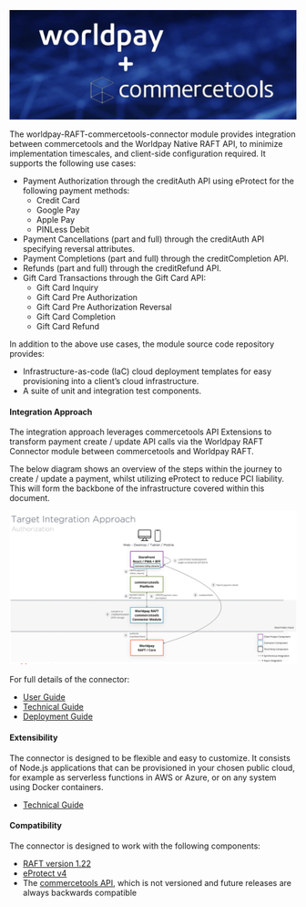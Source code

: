 ![](Logo.png)

The worldpay-RAFT-commercetools-connector module provides integration between commercetools and the Worldpay Native RAFT API, to minimize implementation timescales, and client-side configuration required. It supports the following use cases:


* Payment Authorization through the creditAuth API using eProtect for the following payment methods:
    * Credit Card
    * Google Pay
    * Apple Pay
    * PINLess Debit
* Payment Cancellations (part and full) through the creditAuth API specifying reversal attributes.
* Payment Completions (part and full) through the creditCompletion API.
* Refunds (part and full) through the creditRefund API.
* Gift Card Transactions through the Gift Card API:
    * Gift Card Inquiry	
    * Gift Card Pre Authorization
    * Gift Card Pre Authorization Reversal
    * Gift Card Completion
    * Gift Card Refund

In addition to the above use cases, the module source code repository provides:

* Infrastructure-as-code (IaC) cloud deployment templates for easy provisioning into a client’s cloud infrastructure.
* A suite of unit and integration test components.

#### Integration Approach

The integration approach leverages commercetools API Extensions to transform payment create / update API calls via the Worldpay RAFT Connector module between commercetools and Worldpay RAFT.

The below diagram shows an overview of the steps within the journey to create / update a payment, whilst utilizing eProtect to reduce PCI liability. This will form the backbone of the infrastructure covered within this document.

![](IntegrationApproach.png)

For full details of the connector:

* [User Guide](https://github.com/Worldpay/Worldpay-CommerceTools-RAFT/blob/main/resources/docs/Worldpay%20RAFT%20User%20Guide.pdf)
* [Technical Guide](./resources/docs/TechnicalDocumentation.md)
* [Deployment Guide](./resources/docs/DeploymentGuide.md)

#### Extensibility

The connector is designed to be flexible and easy to customize. It consists of Node.js applications that can be provisioned in your chosen public cloud, for example as serverless functions in AWS or Azure, or on any system using Docker containers.

* [Technical Guide](./resources/docs/TechnicalDocumentation.md)

#### Compatibility

The connector is designed to work with the following components:

* [RAFT version 1.22](https://developerengine.fisglobal.com/apis/native-raft)
* [eProtect v4](https://developerengine.fisglobal.com/apis/usecomm/eprotect)
* The [commercetools API](https://docs.commercetools.com/docs/), which is not versioned and future releases are always backwards compatible

